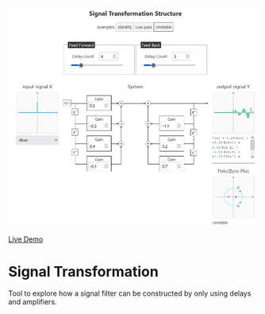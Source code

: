 ![Screenshot of the app](preview.png)

[Live Demo](https://static.laszlokorte.de/signal-transform/)

# Signal Transformation

Tool to explore how a signal filter can be constructed by only using delays and amplifiers.